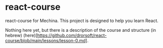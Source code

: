 # react-course
react-course for Mechina. This project is designed to help you learn React.

Nothing here yet, but there is a description of the course and structure (in hebrew) (here)[https://github.com/drorsoft/react-course/blob/main/lessons/lesson-0.md].

